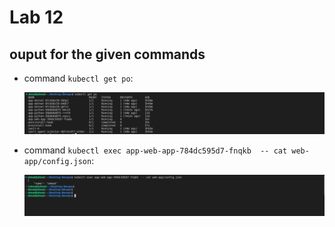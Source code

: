 # Lab 12

## ouput for the given commands

- command `kubectl get po`:

    ![alt text](screenshots/6.png)

- command `kubectl exec app-web-app-784dc595d7-fnqkb  -- cat web-app/config.json`:

    ![alt text](screenshots/7.png)